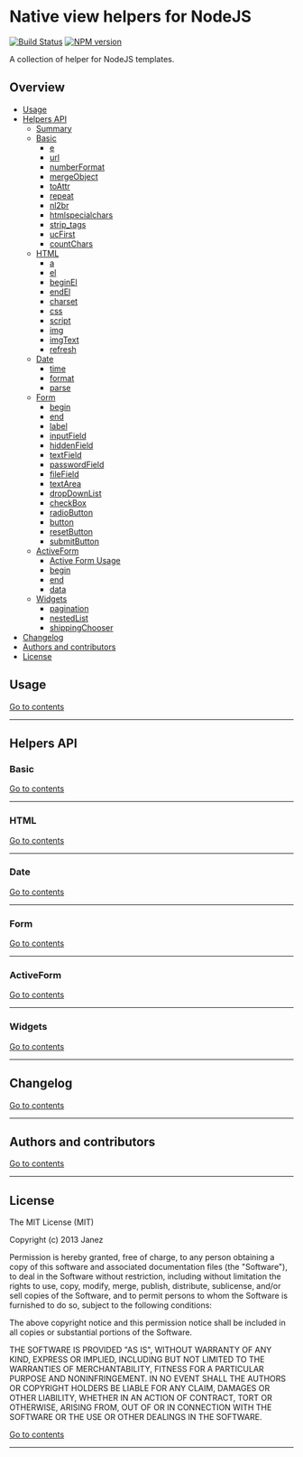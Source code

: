 # Native view helpers for NodeJS

[![Build Status](https://travis-ci.org/janez89/native-view-helpers.png?branch=master)](https://travis-ci.org/janez89/native-view-helpers)
[![NPM version](https://badge.fury.io/js/native-view-helpers.png)](http://badge.fury.io/js/native-view-helpers)

A collection of helper for NodeJS templates.

## Overview

* [Usage](#usage)
* [Helpers API](#helpers-api)
	* [Summary](#summary)
	* [Basic](#basic)
		* [e](#e)
		* [url](#url)
		* [numberFormat](#numberformat)
		* [mergeObject](#mergeobject)
		* [toAttr](#toattr)
		* [repeat](#repeat)
		* [nl2br](#nl2br)
		* [htmlspecialchars](#htmlspecialchars)
		* [strip_tags](#strip_tags)
		* [ucFirst](#ucfirst)
		* [countChars](#countchars)
	* [HTML](#html)
		* [a](#a)
		* [el](#el)
		* [beginEl](#beginel)
		* [endEl](#endel)
		* [charset](#charset)
		* [css](#css)
		* [script](#script)
		* [img](#img)
		* [imgText](#imgtext)
		* [refresh](#refresh)
	* [Date](#date)
		* [time](#time)
		* [format](#format)
		* [parse](#parse)
	* [Form](#form)
		* [begin](#begin)
		* [end](#end)
		* [label](#label)
		* [inputField](#inputField)
		* [hiddenField](#hiddenField)
		* [textField](#textField)
		* [passwordField](#passwordField)
		* [fileField](#fileField)
		* [textArea](#textArea)
		* [dropDownList](#dropDownList)
		* [checkBox](#checkBox)
		* [radioButton](#radioButton)
		* [button](#button)
		* [resetButton](#resetButton)
		* [submitButton](#submitbutton)
	* [ActiveForm](#activeform)
		* [Active Form Usage](#active-form-usage)
		* [begin](#af-begin)
		* [end](#af-end)
		* [data](#data)
	* [Widgets](#widgets)
		* [pagination](#pagination)
		* [nestedList](#nestedList)
		* [shippingChooser](#shippingChooser)
* [Changelog](#changelog)
* [Authors and contributors](#authors-and-contributors)
* [License](#license)

## Usage

[Go to contents](#overview)

***

## Helpers API

### Basic

[Go to contents](#overview)

***

### HTML

[Go to contents](#overview)

***

### Date

[Go to contents](#overview)

***

### Form

[Go to contents](#overview)

***

### ActiveForm

[Go to contents](#overview)

***

### Widgets

[Go to contents](#overview)

***

## Changelog

[Go to contents](#overview)

***

## Authors and contributors

[Go to contents](#overview)

***

## License

The MIT License (MIT)

Copyright (c) 2013 Janez

Permission is hereby granted, free of charge, to any person obtaining a copy of
this software and associated documentation files (the "Software"), to deal in
the Software without restriction, including without limitation the rights to
use, copy, modify, merge, publish, distribute, sublicense, and/or sell copies of
the Software, and to permit persons to whom the Software is furnished to do so,
subject to the following conditions:

The above copyright notice and this permission notice shall be included in all
copies or substantial portions of the Software.

THE SOFTWARE IS PROVIDED "AS IS", WITHOUT WARRANTY OF ANY KIND, EXPRESS OR
IMPLIED, INCLUDING BUT NOT LIMITED TO THE WARRANTIES OF MERCHANTABILITY, FITNESS
FOR A PARTICULAR PURPOSE AND NONINFRINGEMENT. IN NO EVENT SHALL THE AUTHORS OR
COPYRIGHT HOLDERS BE LIABLE FOR ANY CLAIM, DAMAGES OR OTHER LIABILITY, WHETHER
IN AN ACTION OF CONTRACT, TORT OR OTHERWISE, ARISING FROM, OUT OF OR IN
CONNECTION WITH THE SOFTWARE OR THE USE OR OTHER DEALINGS IN THE SOFTWARE.

[Go to contents](#overview)

***